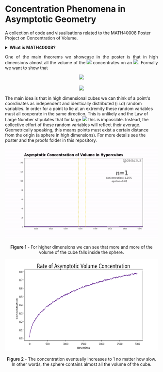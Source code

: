 # Concentration Phenomena in Asymptotic Geometry
A collection of code and visualisations related to the MATH40008 Poster Project on Concentration of Volume. 

<details>
<summary><b>What is MATH40008?</b></summary>
<br>
  <p align="justify">
  MATH40008 is a module all first year maths undergraduates at Imperial College London take after completing their summer exams. They are expected to construct a poster and give a presentation on a topic related to one of the five main topics provided by the department via independent research. Concentration of Volume falls under 'Law of Large Numbers and The Central Limit Theorem'.
    <hr>
</p>

</details>

<p align="justify">
One of the main theorems we showcase in the poster is that in high dimensions almost all the volume of the <img src="https://latex.codecogs.com/gif.latex?n-\mathrm{Cube}"> concentrates on an <img src="https://latex.codecogs.com/gif.latex?\small{(n-1)-\mathrm{Sphere}}">. Formally we want to show that

<p align="center">
  <img src="https://latex.codecogs.com/gif.latex?\forall&space;\varepsilon&space;>&space;0,&space;\,&space;\mathrm{Vol}\left(&space;U_{n,\varepsilon}\cap[-1,1]^n\right)\rightarrow&space;\mathrm{Vol}([-1,1]^n)">
  <br>
  <br>
  <img src="https://latex.codecogs.com/gif.latex?U_{n,\varepsilon}&space;:=&space;\left\{x:&space;(1-\varepsilon)\sqrt{n/3}<\|x\|<(1&plus;\varepsilon)\sqrt{n/3}\right\}"> 
  
</p>
 
The main idea is that in high dimensional cubes we can think of a point's coordinates as independent and identically distributed (i.i.d) random variables. In order for a point to lie at an extremity these random variables must all cooperate in the same direction. This is unlikely and the Law of Large Number stipulates that for large <img src="https://latex.codecogs.com/gif.latex?n"> this is impossible. Instead, the collective effort of these random variables will reflect their average. Geometrically speaking, this means points must exist a certain distance from the origin (a sphere in high dimensions). For more details see the poster and the proofs folder in this repository.
</p>


<p align="center">
  <img width="600" height="300" src=figures/hypercube_conc_hist.gif>
  <br></br>
  <caption><b>Figure 1</b> - For higher dimensions we can see that more and more of the volume of the cube falls inside the sphere.</caption>
</p>

<p align="center">
  <img width="600" height="300" src=figures/rate_conc_graph.png>
  <br></br>
  <caption><b>Figure 2</b> - The concentration eventually increases to 1 no matter how slow. <br> In other words, the sphere contains almost all the volume of the cube. </caption>
</p>
